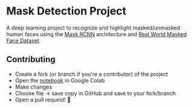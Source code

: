 # Mask Detection Project

A deep learning project to recognize and highlight masked/unmasked human faces using the [Mask RCNN](https://github.com/matterport/Mask_RCNN) architecture and [Real World Masked Face Dataset](https://github.com/X-zhangyang/Real-World-Masked-Face-Dataset).

## Contributing

* Create a fork (or branch if you're a contributor) of the project
* Open the [notebook](https://colab.research.google.com/github/sosodev/Mask-Detection-Project/blob/master/mask_detection.ipynb) in Google Colab
* Make changes
* Choose file -> save copy in GitHub and save to your fork/branch
* Open a pull request! :tada:
